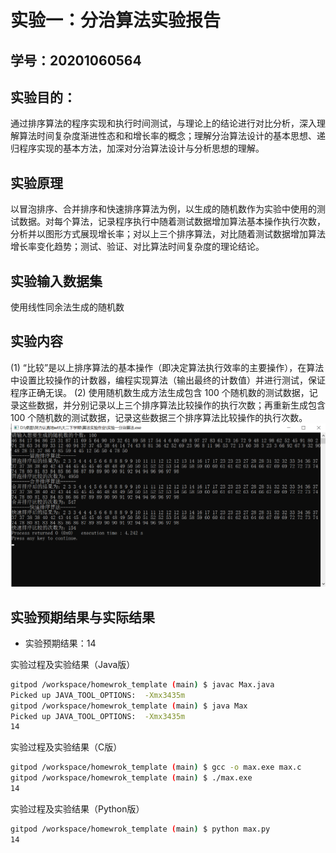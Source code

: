# 实验一：分治算法实验报告

## 学号：20201060564

## 实验目的：

  通过排序算法的程序实现和执行时间测试，与理论上的结论进行对比分析，深入理解算法时间复杂度渐进性态和和增长率的概念；理解分治算法设计的基本思想、递归程序实现的基本方法，加深对分治算法设计与分析思想的理解。

## 实验原理

  以冒泡排序、合并排序和快速排序算法为例，以生成的随机数作为实验中使用的测试数据。对每个算法，记录程序执行中随着测试数据增加算法基本操作执行次数，分析并以图形方式展现增长率；对以上三个排序算法，对比随着测试数据增加算法增长率变化趋势；测试、验证、对比算法时间复杂度的理论结论。


## 实验输入数据集

使用线性同余法生成的随机数

## 实验内容
(1) “比较”是以上排序算法的基本操作（即决定算法执行效率的主要操作），在算法中设置比较操作的计数器，编程实现算法（输出最终的计数值）并进行测试，保证程序正确无误。
(2) 使用随机数生成方法生成包含 100 个随机数的测试数据，记录这些数据，并分别记录以上三个排序算法比较操作的执行次数；再重新生成包含 100 个随机数的测试数据，记录这些数据三个排序算法比较操作的执行次数。
![image](https://github.com/wtiantianw/homewrok_template/blob/main/%E6%B5%8B%E9%AA%8C100.png)


## 实验预期结果与实际结果
+ 实验预期结果：14

实验过程及实验结果（Java版）

```bash
gitpod /workspace/homewrok_template (main) $ javac Max.java
Picked up JAVA_TOOL_OPTIONS:  -Xmx3435m
gitpod /workspace/homewrok_template (main) $ java Max
Picked up JAVA_TOOL_OPTIONS:  -Xmx3435m
14

```

实验过程及实验结果（C版）

```bash
gitpod /workspace/homewrok_template (main) $ gcc -o max.exe max.c
gitpod /workspace/homewrok_template (main) $ ./max.exe 
14

```

实验过程及实验结果（Python版）

```bash
gitpod /workspace/homewrok_template (main) $ python max.py 
14

```

